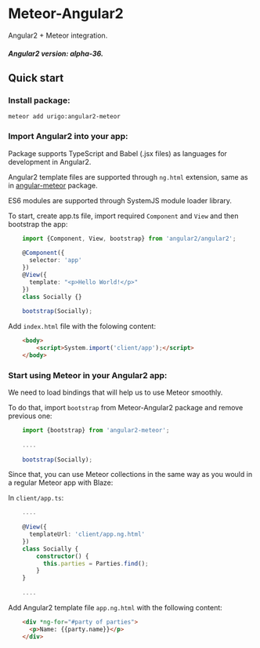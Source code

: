# Meteor-Angular2
Angular2 + Meteor integration.

##### Angular2 version: alpha-36.

## Quick start

### Install package:
    meteor add urigo:angular2-meteor

### Import Angular2 into your app:
Package supports TypeScript and Babel (.jsx files) as languages for development in Angular2.

Angular2 template files are supported through ````ng.html```` extension, same as in [angular-meteor](https://github.com/Urigo/angular-meteor) package.

ES6 modules are supported through SystemJS module loader library.

To start, create app.ts file, import required ````Component```` and ````View```` and then bootstrap the app:
````ts
    import {Component, View, bootstrap} from 'angular2/angular2';
    
    @Component({
      selector: 'app'
    })
    @View({
      template: "<p>Hello World!</p>"
    })
    class Socially {}
    
    bootstrap(Socially);
````
Add ````index.html```` file with the folowing content:
````html
    <body>
        <script>System.import('client/app');</script>
    </body>
````

### Start using Meteor in your Angular2 app:
We need to load bindings that will help us to use Meteor smoothly.

To do that, import ````bootstrap```` from Meteor-Angular2 package and remove previous one:

````ts
    import {bootstrap} from 'angular2-meteor';
    
    ....
    
    bootstrap(Socially);
````

Since that, you can use Meteor collections in the same way as you would in a regular Meteor app with Blaze:

In ````client/app.ts````:
````ts
    ....
    
    @View({
      templateUrl: 'client/app.ng.html'
    })
    class Socially {
        constructor() {
          this.parties = Parties.find();
        }
    }
    
    ....
````

Add Angular2 template file ````app.ng.html```` with the following content:
````html
    <div *ng-for="#party of parties">
      <p>Name: {{party.name}}</p>
    </div>
````



